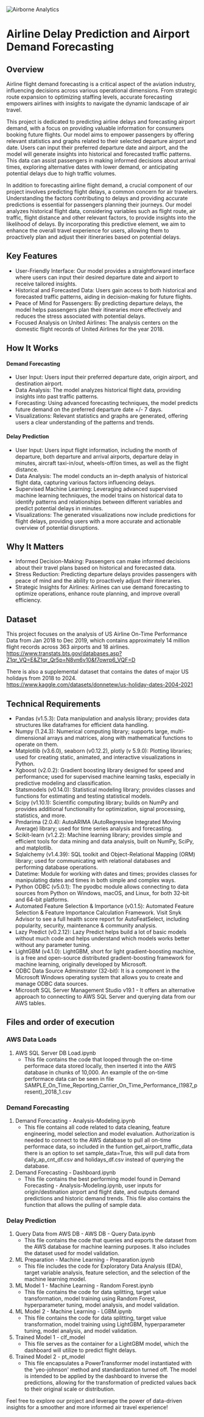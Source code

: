 
![Airborne Analytics](https://github.com/rbuttric/Airborne-Analytics/assets/93159436/46cde317-3331-41a0-af77-930c33c1e8cb)

# Airline Delay Prediction and Airport Demand Forecasting
## Overview
Airline flight demand forecasting is a critical aspect of the aviation industry, influencing decisions across various operational dimensions. From strategic route expansion to optimizing staffing levels, accurate forecasting empowers airlines with insights to navigate the dynamic landscape of air travel.

This project is dedicated to predicting airline delays and forecasting airport demand, with a focus on providing valuable information for consumers booking future flights. Our model aims to empower passengers by offering relevant statistics and graphs related to their selected departure airport and date. Users can input their preferred departure date and airport, and the model will generate insights into historical and forecasted traffic patterns. This data can assist passengers in making informed decisions about arrival times, exploring alternative dates with lower demand, or anticipating potential delays due to high traffic volumes.

In addition to forecasting airline flight demand, a crucial component of our project involves predicting flight delays, a common concern for air travelers. Understanding the factors contributing to delays and providing accurate predictions is essential for passengers planning their journeys. Our model analyzes historical flight data, considering variables such as flight route, air traffic, flight distance and other relevant factors, to provide insights into the likelihood of delays. By incorporating this predictive element, we aim to enhance the overall travel experience for users, allowing them to proactively plan and adjust their itineraries based on potential delays.

## Key Features
- User-Friendly Interface: Our model provides a straightforward interface where users can input their desired departure date and airport to receive tailored insights.
- Historical and Forecasted Data: Users gain access to both historical and forecasted traffic patterns, aiding in decision-making for future flights.
- Peace of Mind for Passengers: By predicting departure delays, the model helps passengers plan their itineraries more effectively and reduces the stress associated with potential delays.
- Focused Analysis on United Airlines: The analysis centers on the domestic flight records of United Airlines for the year 2018.

## How It Works
#### Demand Forecasting
- User Input: Users input their preferred departure date, origin airport, and destination airport.
- Data Analysis: The model analyzes historical flight data, providing insights into past traffic patterns.
- Forecasting: Using advanced forecasting techniques, the model predicts future demand on the preferred departure date +/- 7 days.
- Visualizations: Relevant statistics and graphs are generated, offering users a clear understanding of the patterns and trends.
#### Delay Prediction
- User Input: Users input flight information, including the month of departure, both departure and arrival airports, departure delay in minutes, aircraft taxi-in/out, wheels-off/on times, as well as the flight distance.
- Data Analysis: The model conducts an in-depth analysis of historical flight data, capturing various factors influencing delays.
- Supervised Machine Learning: Leveraging advanced supervised machine learning techniques, the model trains on historical data to identify patterns and relationships between different variables and predict potential delays in minutes.
- Visualizations: The generated visualizations now include predictions for flight delays, providing users with a more accurate and actionable overview of potential disruptions.
  
## Why It Matters
- Informed Decision-Making: Passengers can make informed decisions about their travel plans based on historical and forecasted data.
- Stress Reduction: Predicting departure delays provides passengers with peace of mind and the ability to proactively adjust their itineraries.
- Strategic Insights for Airlines: Airlines can use demand forecasting to optimize operations, enhance route planning, and improve overall efficiency.

## Dataset
This project focuses on the analysis of US Airline On-Time Performance Data from Jan 2018 to Dec 2019, which contains approximately 14 million flight records across 363 airports and 18 airlines. 
https://www.transtats.bts.gov/databases.asp?Z1qr_VQ=E&Z1qr_Qr5p=N8vn6v10&f7owrp6_VQF=D

There is also a supplemental dataset that contains the dates of major US holidays from 2018 to 2024.  
https://www.kaggle.com/datasets/donnetew/us-holiday-dates-2004-2021

## Technical Requirements

- Pandas (v1.5.3): Data manipulation and analysis library; provides data structures like dataframes for efficient data handling.
- Numpy (1.24.3): Numerical computing library; supports large, multi-dimensional arrays and matrices, along with mathematical functions to operate on them.
- Matplotlib (v3.6.0), seaborn (v0.12.2), plotly (v 5.9.0): Plotting libraries; used for creating static, animated, and interactive visualizations in Python.
- Xgboost (v2.0.2): Gradient boosting library designed for speed and performance; used for supervised machine learning tasks, especially in predictive modeling and classification.
- Statsmodels (v0.14.0): Statistical modeling library; provides classes and functions for estimating and testing statistical models.
- Scipy (v1.10.1): Scientific computing library; builds on NumPy and provides additional functionality for optimization, signal processing, statistics, and more.
- Pmdarima (2.0.4): AutoARIMA (AutoRegressive Integrated Moving Average) library; used for time series analysis and forecasting.
- Scikit-learn (v1.2.2): Machine learning library; provides simple and efficient tools for data mining and data analysis, built on NumPy, SciPy, and matplotlib.
- Sqlalchemy (v1.4.39): SQL toolkit and Object-Relational Mapping (ORM) library; used for communicating with relational databases and performing database operations.
- Datetime: Module for working with dates and times; provides classes for manipulating dates and times in both simple and complex ways.
- Python ODBC (v5.0.1): The pyodbc module allows connecting to data sources from Python on Windows, macOS, and Linux, for both 32-bit and 64-bit platforms.
- Automated Feature Selection & Importance (v0.1.5): Automated Feature Selection &amp; Feature Importance Calculation Framework. Visit Snyk Advisor to see a full health score report for AutoFeatSelect, including popularity, security, maintenance & community analysis.
- Lazy Predict (v0.2.12): Lazy Predict helps build a lot of basic models without much code and helps understand which models works better without any parameter tuning.
- LightGBM (v4.1.0): LightGBM, short for light gradient-boosting machine, is a free and open-source distributed gradient-boosting framework for machine learning, originally developed by Microsoft.
- ODBC Data Source Adminstrator (32-bit): It is a component in the Microsoft Windows operating system that allows you to create and manage ODBC data sources.
- Microsoft SQL Server Management Studio v19.1 - It offers an alternative approach to connecting to AWS SQL Server and querying data from our AWS tables.

## Files and order of execution
### AWS Data Loads
1. AWS SQL Server DB Load.ipynb
   - This file contains the code that looped through the on-time performace data stored locally, then inserted it into the AWS database in chunks of 10,000. An example of the on-time performace data
     can be seen in file SAMPLE_On_Time_Reporting_Carrier_On_Time_Performance_(1987_present)_2018_1.csv
### Demand Forecasting
1. Demand Forecasting - Analysis-Modeling.ipynb
   - This file contains all code related to data cleaning, feature engineering, model selection and model evaluation. Authorization is needed to connect to the AWS database to pull all on-time performace data, so
  included in the funtion get_airport_traffic_data there is an option to set sample_data=True, this will pull data from daily_ap_cnt_df.csv and holidays_df.csv instead of querying the database.
2. Demand Forecasting - Dashboard.ipynb
   - This file contains the best performing model found in Demand Forecasting - Analysis-Modeling.ipynb, user inputs for origin/destination airport and flight date, and outputs demand predictions and historic demand trends. This file also contains the function that allows the pulling of sample data. 
### Delay Prediction
1. Query Data from AWS DB - AWS DB - Query Data.ipynb
   - This file contains the code that queries and exports the dataset from the AWS database for machine learning purposes. It also includes the dataset used for model validation.
2. ML Preparation - Machine Learning - Preparation.ipynb
   - This file includes the code for Exploratory Data Analysis (EDA), target variable analysis, feature selection, and the selection of the machine learning model.
3. ML Model 1 - Machine Learning - Random Forest.ipynb
   - This file contains the code for data splitting, target value transformation, model training using Random Forest, hyperparameter tuning, model analysis, and model validation.
4. ML Model 2 - Machine Learning - LGBM.ipynb
   - This file contains the code for data splitting, target value transformation, model training using LightGBM, hyperparameter tuning, model analysis, and model validation.
5. Trained Model 1 - clf_model
   - This file serves as the container for a LightGBM model, which the dashboard will utilize to predict flight delays.
6. Trained Model 2 - pt_model
   - This file encapsulates a PowerTransformer model instantiated with the 'yeo-johnson' method and standardization turned off. The model is intended to be applied by the dashboard to inverse the predictions, allowing for the transformation of predicted values back to their original scale or distribution.

Feel free to explore our project and leverage the power of data-driven insights for a smoother and more informed air travel experience!
